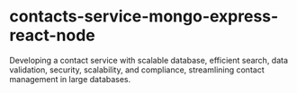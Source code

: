 # contacts-service-mongo-express-react-node
Developing a contact service with scalable database, efficient search, data validation, security, scalability, and compliance, streamlining contact management in large databases.
